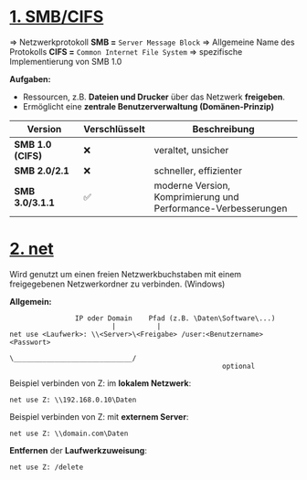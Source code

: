 # <u>1. SMB/CIFS</u>
=> Netzwerkprotokoll
**SMB =** ``Server Message Block`` => Allgemeine Name des Protokolls
**CIFS =** ``Common Internet File System`` => spezifische Implementierung von SMB 1.0

**Aufgaben:**
- Ressourcen, z.B. **Dateien und Drucker** über das Netzwerk **freigeben**.
- Ermöglicht eine **zentrale Benutzerverwaltung (Domänen-Prinzip)**

| Version | Verschlüsselt | Beschreibung |
| --- | --- | --- |
| **SMB 1.0 (CIFS)** | ❌ | veraltet, unsicher |
| **SMB 2.0/2.1** | ❌ | schneller, effizienter |
| **SMB 3.0/3.1.1** | ✅ | moderne Version, Komprimierung und<br> Performance-Verbesserungen |


# <u>2. net</u>
Wird genutzt um einen freien Netzwerkbuchstaben mit einem freigegebenen Netzwerkordner zu verbinden. (Windows)

**Allgemein:**
```
                IP oder Domain    Pfad (z.B. \Daten\Software\...)
						 |          |
net use <Laufwerk>: \\<Server>\<Freigabe> /user:<Benutzername> <Passwort>
										  \_____________________________/
													optional
```


Beispiel verbinden von Z: im **lokalem Netzwerk**:
```
net use Z: \\192.168.0.10\Daten
```

Beispiel verbinden von Z: mit **externem Server**:
```
net use Z: \\domain.com\Daten
```


**Entfernen** der **Laufwerkzuweisung**:
```
net use Z: /delete
```